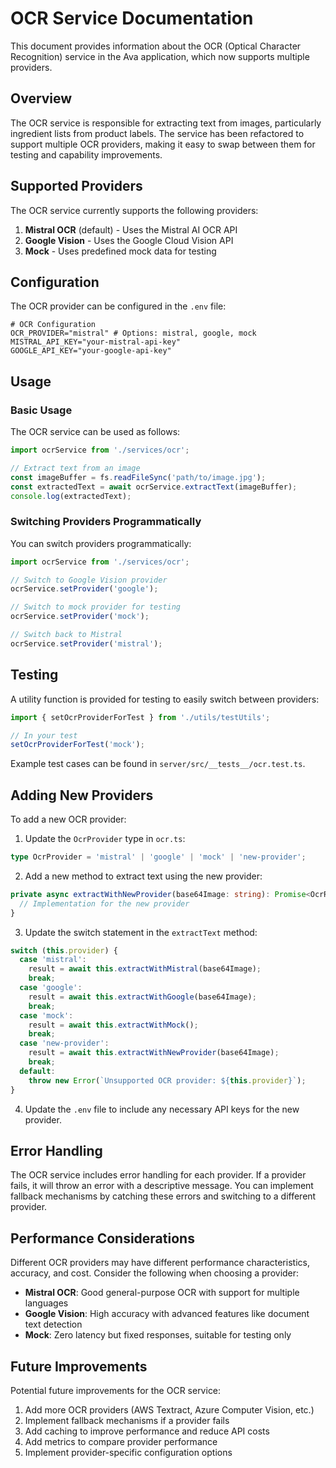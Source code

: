 # OCR Service Documentation

This document provides information about the OCR (Optical Character Recognition) service in the Ava application, which now supports multiple providers.

## Overview

The OCR service is responsible for extracting text from images, particularly ingredient lists from product labels. The service has been refactored to support multiple OCR providers, making it easy to swap between them for testing and capability improvements.

## Supported Providers

The OCR service currently supports the following providers:

1. **Mistral OCR** (default) - Uses the Mistral AI OCR API
2. **Google Vision** - Uses the Google Cloud Vision API
3. **Mock** - Uses predefined mock data for testing

## Configuration

The OCR provider can be configured in the `.env` file:

```
# OCR Configuration
OCR_PROVIDER="mistral" # Options: mistral, google, mock
MISTRAL_API_KEY="your-mistral-api-key"
GOOGLE_API_KEY="your-google-api-key"
```

## Usage

### Basic Usage

The OCR service can be used as follows:

```typescript
import ocrService from './services/ocr';

// Extract text from an image
const imageBuffer = fs.readFileSync('path/to/image.jpg');
const extractedText = await ocrService.extractText(imageBuffer);
console.log(extractedText);
```

### Switching Providers Programmatically

You can switch providers programmatically:

```typescript
import ocrService from './services/ocr';

// Switch to Google Vision provider
ocrService.setProvider('google');

// Switch to mock provider for testing
ocrService.setProvider('mock');

// Switch back to Mistral
ocrService.setProvider('mistral');
```

## Testing

A utility function is provided for testing to easily switch between providers:

```typescript
import { setOcrProviderForTest } from './utils/testUtils';

// In your test
setOcrProviderForTest('mock');
```

Example test cases can be found in `server/src/__tests__/ocr.test.ts`.

## Adding New Providers

To add a new OCR provider:

1. Update the `OcrProvider` type in `ocr.ts`:

```typescript
type OcrProvider = 'mistral' | 'google' | 'mock' | 'new-provider';
```

2. Add a new method to extract text using the new provider:

```typescript
private async extractWithNewProvider(base64Image: string): Promise<OcrResult> {
  // Implementation for the new provider
}
```

3. Update the switch statement in the `extractText` method:

```typescript
switch (this.provider) {
  case 'mistral':
    result = await this.extractWithMistral(base64Image);
    break;
  case 'google':
    result = await this.extractWithGoogle(base64Image);
    break;
  case 'mock':
    result = await this.extractWithMock();
    break;
  case 'new-provider':
    result = await this.extractWithNewProvider(base64Image);
    break;
  default:
    throw new Error(`Unsupported OCR provider: ${this.provider}`);
}
```

4. Update the `.env` file to include any necessary API keys for the new provider.

## Error Handling

The OCR service includes error handling for each provider. If a provider fails, it will throw an error with a descriptive message. You can implement fallback mechanisms by catching these errors and switching to a different provider.

## Performance Considerations

Different OCR providers may have different performance characteristics, accuracy, and cost. Consider the following when choosing a provider:

- **Mistral OCR**: Good general-purpose OCR with support for multiple languages
- **Google Vision**: High accuracy with advanced features like document text detection
- **Mock**: Zero latency but fixed responses, suitable for testing only

## Future Improvements

Potential future improvements for the OCR service:

1. Add more OCR providers (AWS Textract, Azure Computer Vision, etc.)
2. Implement fallback mechanisms if a provider fails
3. Add caching to improve performance and reduce API costs
4. Add metrics to compare provider performance
5. Implement provider-specific configuration options
